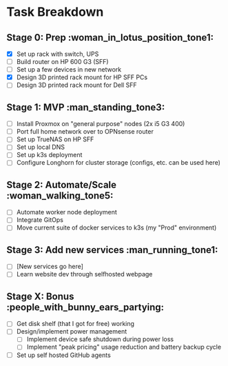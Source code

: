 # Task Breakdown

## Stage 0: Prep :woman_in_lotus_position_tone1:

- [x] Set up rack with switch, UPS
- [ ] Build router on HP 600 G3 (SFF)
- [ ] Set up a few devices in new network
- [x] Design 3D printed rack mount for HP SFF PCs
- [ ] Design 3D printed rack mount for Dell SFF
    
## Stage 1: MVP :man_standing_tone3:
- [ ] Install Proxmox on "general purpose" nodes (2x i5 G3 400)
- [ ] Port full home network over to OPNsense router
- [ ] Set up TrueNAS on HP SFF
- [ ] Set up local DNS
- [ ] Set up k3s deployment
- [ ] Configure Longhorn for cluster storage (configs, etc. can be used here)

## Stage 2: Automate/Scale :woman_walking_tone5:
- [ ] Automate worker node deployment
- [ ] Integrate GitOps
- [ ] Move current suite of docker services to k3s (my "Prod" environment)

## Stage 3: Add new services :man_running_tone1:
- [ ] [New services go here]
- [ ] Learn website dev through selfhosted webpage

## Stage X: Bonus :people_with_bunny_ears_partying:
- [ ] Get disk shelf (that I got for free) working
- [ ] Design/implement power management
    - [ ] Implement device safe shutdown during power loss
    - [ ] Implement "peak pricing" usage reduction and battery backup cycle
- [ ] Set up self hosted GitHub agents